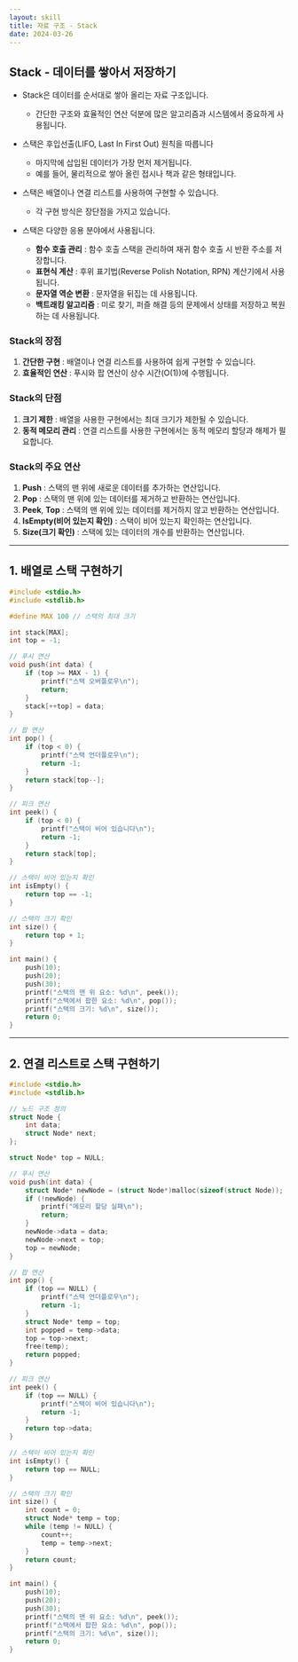 ```yaml
---
layout: skill
title: 자료 구조 - Stack
date: 2024-03-26
---
```





## Stack - 데이터를 쌓아서 저장하기

- Stack은 데이터를 순서대로 쌓아 올리는 자료 구조입니다.
    - 간단한 구조와 효율적인 연산 덕분에 많은 알고리즘과 시스템에서 중요하게 사용됩니다.

- 스택은 후입선출(LIFO, Last In First Out) 원칙을 따릅니다
    - 마지막에 삽입된 데이터가 가장 먼저 제거됩니다.
    - 예를 들어, 물리적으로 쌓아 올린 접시나 책과 같은 형태입니다.

- 스택은 배열이나 연결 리스트를 사용하여 구현할 수 있습니다.
    - 각 구현 방식은 장단점을 가지고 있습니다.

- 스택은 다양한 응용 분야에서 사용됩니다.
    - **함수 호출 관리** : 함수 호출 스택을 관리하여 재귀 함수 호출 시 반환 주소를 저장합니다.
    - **표현식 계산** : 후위 표기법(Reverse Polish Notation, RPN) 계산기에서 사용됩니다.
    - **문자열 역순 변환** : 문자열을 뒤집는 데 사용됩니다.
    - **백트래킹 알고리즘** : 미로 찾기, 퍼즐 해결 등의 문제에서 상태를 저장하고 복원하는 데 사용됩니다.


### Stack의 장점

1. **간단한 구현** : 배열이나 연결 리스트를 사용하여 쉽게 구현할 수 있습니다.
2. **효율적인 연산** : 푸시와 팝 연산이 상수 시간(O(1))에 수행됩니다.

### Stack의 단점

1. **크기 제한** : 배열을 사용한 구현에서는 최대 크기가 제한될 수 있습니다.
2. **동적 메모리 관리** : 연결 리스트를 사용한 구현에서는 동적 메모리 할당과 해제가 필요합니다.


### Stack의 주요 연산

1. **Push** : 스택의 맨 위에 새로운 데이터를 추가하는 연산입니다.
2. **Pop** : 스택의 맨 위에 있는 데이터를 제거하고 반환하는 연산입니다.
3. **Peek**, **Top** : 스택의 맨 위에 있는 데이터를 제거하지 않고 반환하는 연산입니다.
4. **IsEmpty(비어 있는지 확인)** : 스택이 비어 있는지 확인하는 연산입니다.
5. **Size(크기 확인)** : 스택에 있는 데이터의 개수를 반환하는 연산입니다.




---




## 1. 배열로 스택 구현하기

```c
#include <stdio.h>
#include <stdlib.h>

#define MAX 100 // 스택의 최대 크기

int stack[MAX];
int top = -1;

// 푸시 연산
void push(int data) {
    if (top >= MAX - 1) {
        printf("스택 오버플로우\n");
        return;
    }
    stack[++top] = data;
}

// 팝 연산
int pop() {
    if (top < 0) {
        printf("스택 언더플로우\n");
        return -1;
    }
    return stack[top--];
}

// 피크 연산
int peek() {
    if (top < 0) {
        printf("스택이 비어 있습니다\n");
        return -1;
    }
    return stack[top];
}

// 스택이 비어 있는지 확인
int isEmpty() {
    return top == -1;
}

// 스택의 크기 확인
int size() {
    return top + 1;
}

int main() {
    push(10);
    push(20);
    push(30);
    printf("스택의 맨 위 요소: %d\n", peek());
    printf("스택에서 팝한 요소: %d\n", pop());
    printf("스택의 크기: %d\n", size());
    return 0;
}
```




---




## 2. 연결 리스트로 스택 구현하기

```c
#include <stdio.h>
#include <stdlib.h>

// 노드 구조 정의
struct Node {
    int data;
    struct Node* next;
};

struct Node* top = NULL;

// 푸시 연산
void push(int data) {
    struct Node* newNode = (struct Node*)malloc(sizeof(struct Node));
    if (!newNode) {
        printf("메모리 할당 실패\n");
        return;
    }
    newNode->data = data;
    newNode->next = top;
    top = newNode;
}

// 팝 연산
int pop() {
    if (top == NULL) {
        printf("스택 언더플로우\n");
        return -1;
    }
    struct Node* temp = top;
    int popped = temp->data;
    top = top->next;
    free(temp);
    return popped;
}

// 피크 연산
int peek() {
    if (top == NULL) {
        printf("스택이 비어 있습니다\n");
        return -1;
    }
    return top->data;
}

// 스택이 비어 있는지 확인
int isEmpty() {
    return top == NULL;
}

// 스택의 크기 확인
int size() {
    int count = 0;
    struct Node* temp = top;
    while (temp != NULL) {
        count++;
        temp = temp->next;
    }
    return count;
}

int main() {
    push(10);
    push(20);
    push(30);
    printf("스택의 맨 위 요소: %d\n", peek());
    printf("스택에서 팝한 요소: %d\n", pop());
    printf("스택의 크기: %d\n", size());
    return 0;
}
```
